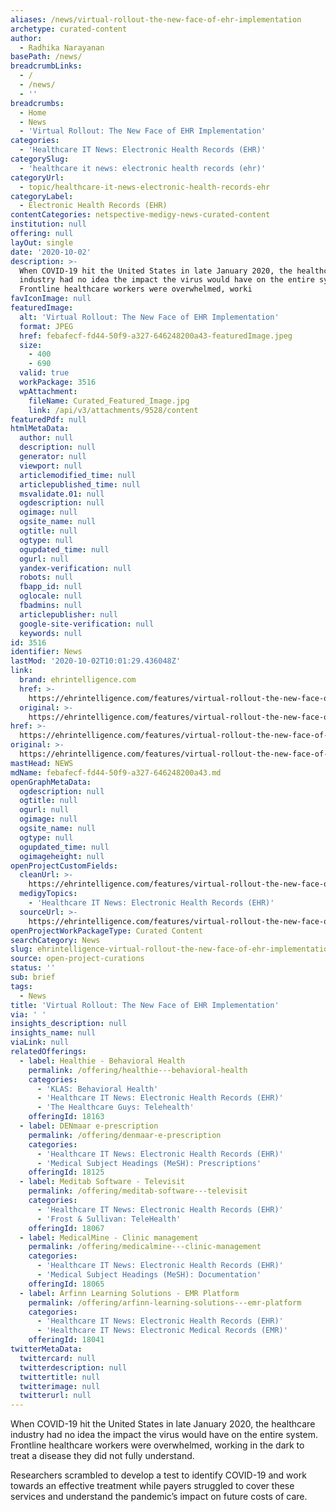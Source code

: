 ```yaml
---
aliases: /news/virtual-rollout-the-new-face-of-ehr-implementation
archetype: curated-content
author:
  - Radhika Narayanan
basePath: /news/
breadcrumbLinks:
  - /
  - /news/
  - ''
breadcrumbs:
  - Home
  - News
  - 'Virtual Rollout: The New Face of EHR Implementation'
categories:
  - 'Healthcare IT News: Electronic Health Records (EHR)'
categorySlug:
  - 'healthcare it news: electronic health records (ehr)'
categoryUrl:
  - topic/healthcare-it-news-electronic-health-records-ehr
categoryLabel:
  - Electronic Health Records (EHR)
contentCategories: netspective-medigy-news-curated-content
institution: null
offering: null
layOut: single
date: '2020-10-02'
description: >-
  When COVID-19 hit the United States in late January 2020, the healthcare
  industry had no idea the impact the virus would have on the entire system.
  Frontline healthcare workers were overwhelmed, worki
favIconImage: null
featuredImage:
  alt: 'Virtual Rollout: The New Face of EHR Implementation'
  format: JPEG
  href: febafecf-fd44-50f9-a327-646248200a43-featuredImage.jpeg
  size:
    - 400
    - 690
  valid: true
  workPackage: 3516
  wpAttachment:
    fileName: Curated_Featured_Image.jpg
    link: /api/v3/attachments/9528/content
featuredPdf: null
htmlMetaData:
  author: null
  description: null
  generator: null
  viewport: null
  articlemodified_time: null
  articlepublished_time: null
  msvalidate.01: null
  ogdescription: null
  ogimage: null
  ogsite_name: null
  ogtitle: null
  ogtype: null
  ogupdated_time: null
  ogurl: null
  yandex-verification: null
  robots: null
  fbapp_id: null
  oglocale: null
  fbadmins: null
  articlepublisher: null
  google-site-verification: null
  keywords: null
id: 3516
identifier: News
lastMod: '2020-10-02T10:01:29.436048Z'
link:
  brand: ehrintelligence.com
  href: >-
    https://ehrintelligence.com/features/virtual-rollout-the-new-face-of-ehr-implementation
  original: >-
    https://ehrintelligence.com/features/virtual-rollout-the-new-face-of-ehr-implementation
href: >-
  https://ehrintelligence.com/features/virtual-rollout-the-new-face-of-ehr-implementation
original: >-
  https://ehrintelligence.com/features/virtual-rollout-the-new-face-of-ehr-implementation
mastHead: NEWS
mdName: febafecf-fd44-50f9-a327-646248200a43.md
openGraphMetaData:
  ogdescription: null
  ogtitle: null
  ogurl: null
  ogimage: null
  ogsite_name: null
  ogtype: null
  ogupdated_time: null
  ogimageheight: null
openProjectCustomFields:
  cleanUrl: >-
    https://ehrintelligence.com/features/virtual-rollout-the-new-face-of-ehr-implementation
  medigyTopics:
    - 'Healthcare IT News: Electronic Health Records (EHR)'
  sourceUrl: >-
    https://ehrintelligence.com/features/virtual-rollout-the-new-face-of-ehr-implementation
openProjectWorkPackageType: Curated Content
searchCategory: News
slug: ehrintelligence-virtual-rollout-the-new-face-of-ehr-implementation
source: open-project-curations
status: ''
sub: brief
tags:
  - News
title: 'Virtual Rollout: The New Face of EHR Implementation'
via: ' '
insights_description: null
insights_name: null
viaLink: null
relatedOfferings:
  - label: Healthie - Behavioral Health
    permalink: /offering/healthie---behavioral-health
    categories:
      - 'KLAS: Behavioral Health'
      - 'Healthcare IT News: Electronic Health Records (EHR)'
      - 'The Healthcare Guys: Telehealth'
    offeringId: 18163
  - label: DENmaar e-prescription
    permalink: /offering/denmaar-e-prescription
    categories:
      - 'Healthcare IT News: Electronic Health Records (EHR)'
      - 'Medical Subject Headings (MeSH): Prescriptions'
    offeringId: 18125
  - label: Meditab Software - Televisit
    permalink: /offering/meditab-software---televisit
    categories:
      - 'Healthcare IT News: Electronic Health Records (EHR)'
      - 'Frost & Sullivan: TeleHealth'
    offeringId: 18067
  - label: MedicalMine - Clinic management
    permalink: /offering/medicalmine---clinic-management
    categories:
      - 'Healthcare IT News: Electronic Health Records (EHR)'
      - 'Medical Subject Headings (MeSH): Documentation'
    offeringId: 18065
  - label: Arfinn Learning Solutions - EMR Platform
    permalink: /offering/arfinn-learning-solutions---emr-platform
    categories:
      - 'Healthcare IT News: Electronic Health Records (EHR)'
      - 'Healthcare IT News: Electronic Medical Records (EMR)'
    offeringId: 18041
twitterMetaData:
  twittercard: null
  twitterdescription: null
  twittertitle: null
  twitterimage: null
  twitterurl: null
---
```

<p>When COVID-19 hit the United States in late January 2020, the healthcare industry had no idea the impact the virus would have on the entire system. Frontline healthcare workers were overwhelmed, working in the dark to treat a disease they did not fully understand.</p><p>Researchers scrambled to develop a test to identify COVID-19 and work towards an effective treatment while payers struggled to cover these services and understand the pandemic’s impact on future costs of care.</p>